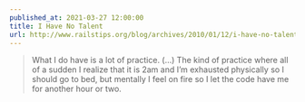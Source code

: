 ```yaml
---
published_at: 2021-03-27 12:00:00
title: I Have No Talent
url: http://www.railstips.org/blog/archives/2010/01/12/i-have-no-talent/
---
```


<blockquote><p>What I do have is a lot of practice. (…) The kind of practice where all of a sudden I realize that it is 2am and I’m exhausted physically so I should go to bed, but mentally I feel on fire so I let the code have me for another hour or two.</p></blockquote>
